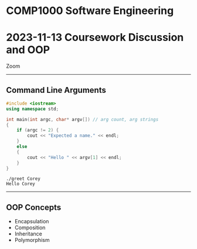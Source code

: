 # COMP1000 Software Engineering
# 2023-11-13 Coursework Discussion and OOP

Zoom

---

## Command Line Arguments

```cpp
#include <iostream>
using namespace std;

int main(int argc, char* argv[]) // arg count, arg strings
{
    if (argc != 2) {
        cout << "Expected a name." << endl;
    }
    else 
    {
        cout << "Hello " << argv[1] << endl;
    }
}
```
```
./greet Corey
Hello Corey
```

---

## OOP Concepts

- Encapsulation
- Composition
- Inheritance
- Polymorphism